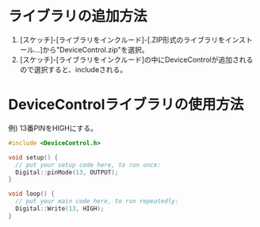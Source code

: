 
# ライブラリの追加方法
1. [スケッチ]-[ライブラリをインクルード]-[.ZIP形式のライブラリをインストール...]から"DeviceControl.zip"を選択。
2. [スケッチ]-[ライブラリをインクルード]の中にDeviceControlが追加されるので選択すると、includeされる。

# DeviceControlライブラリの使用方法
例) 13番PINをHIGHにする。
```cpp
#include <DeviceControl.h>

void setup() {
  // put your setup code here, to run once:
  Digital::pinMode(13, OUTPUT);
}

void loop() {
  // put your main code here, to run repeatedly:
  Digital::Write(13, HIGH);
}
```
